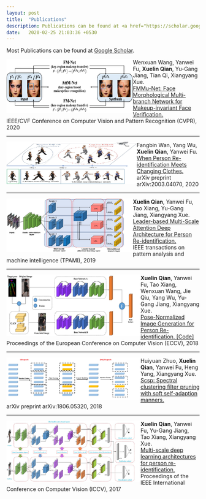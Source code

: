 ```yaml
---
layout: post
title:  "Publications"
description: Publications can be found at <a href="https://scholar.google.com/citations?user=71WXkL4AAAAJ&hl=en" target="_blank">Google Scholar</a>.
date:   2020-02-25 21:03:36 +0530
---
```

Most Publications can be found at <a href="https://scholar.google.com/citations?user=71WXkL4AAAAJ&hl=en" target="_blank">Google Scholar</a>.

<div>
<img src="/img/publication/cvpr19_framework.png" alt="." style="vertical-align:middle;
" width="330" height="140" align="left">
<span>
Wenxuan Wang, Yanwei Fu, <b>Xuelin Qian</b>, Yu-Gang Jiang, Tian Qi, Xiangyang Xue. 
<br>
<a href=""> FMMu-Net: Face Morphological Multi-branch Network for Makeup-invariant Face Verification. </a>
<br>
IEEE/CVF Conference on Computer Vision and Pattern Recognition (CVPR), 2020
</span>
</div>

------

<div>
<img src="/img/publication/arxiv2020_VC-Clothes.png" alt="." style="vertical-align:middle;
" width="340" height="110" align="left">
<span>
Fangbin Wan, Yang Wu, <b>Xuelin Qian</b>, Yanwei Fu.
<br>
<a href="https://arxiv.org/abs/2003.04070"> When Person Re-identification Meets Changing Clothes. </a>
<br>
arXiv preprint arXiv:2003.04070, 2020
</span>
</div>


------

<div>
<img src="/img/publication/PAMI19_Framework.png" alt="." style="vertical-align:middle;
" width="330" height="140" align="left">
<span>
<b>Xuelin Qian</b>, Yanwei Fu, Tao Xiang, Yu-Gang Jiang, Xiangyang Xue. 
<br>
<a href="https://ieeexplore.ieee.org/abstract/document/8762210/" 
target="_blank"> Leader-based Multi-Scale Attention Deep Architecture for Person Re-identification. </a>
<br>
IEEE transactions on pattern analysis and machine intelligence (TPAMI), 2019
</span>
</div>

------

<div>
<img src="/img/publication/eccv18_framework.png" alt="." width="350" height="160" align="left">
<span>

<b>Xuelin Qian</b>, Yanwei Fu, Tao Xiang, Wenxuan Wang, Jie Qiu, Yang Wu, Yu-Gang Jiang, Xiangyang Xue. 
<br>
<a href="http://openaccess.thecvf.com/content_ECCV_2018/html/Xuelin_Qian_Pose-Normalized_Image_Generation_ECCV_2018_paper.html" 
target="_blank"> Pose-Normalized Image Generation for Person Re-identification. </a>
<a href="https://github.com/naiq/PN_GAN" target="_blank">[Code]</a>
<br>
Proceedings of the European Conference on Computer Vision (ECCV), 2018
</span>
</div>

------

<div>
<img src="/img/publication/arxiv18_scsp.png" alt="." width="350" height="110" align="left">
<span>

Huiyuan Zhuo, <b>Xuelin Qian</b>, Yanwei Fu, Heng Yang, Xiangyang Xue. 
<br>
<a href="https://arxiv.org/abs/1806.05320" 
target="_blank"> Scsp: Spectral clustering filter pruning with soft self-adaption manners. </a>
<br>
arXiv preprint arXiv:1806.05320, 2018
</span>
</div>

------

<div>
<img src="/img/publication/iccv17_framework.png" alt="." style="vertical-align:middle;" width="350" height="160" align="left">
<span>
<b>Xuelin Qian</b>, Yanwei Fu, Yu-Gang Jiang, Tao Xiang, Xiangyang Xue. 
<br>
<a href="http://openaccess.thecvf.com/content_iccv_2017/html/Qian_Multi-Scale_Deep_Learning_ICCV_2017_paper.html" 
target="_blank"> Multi-scale deep learning architectures for person re-identification. </a>
<br>
Proceedings of the IEEE International Conference on Computer Vision (ICCV), 2017
</span>
</div>
